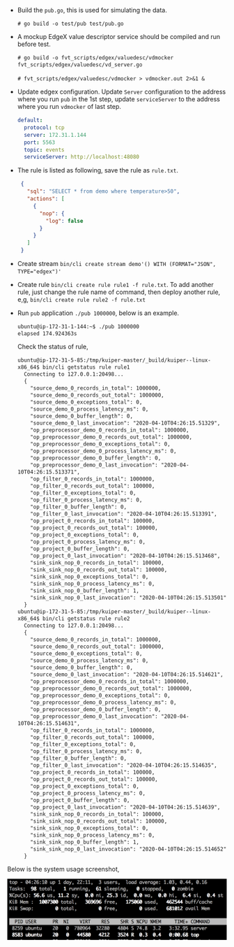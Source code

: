 

- Build the ``pub.go``, this is used for simulating the data.
    ```shell
    # go build -o test/pub test/pub.go
    ```

- A mockup EdgeX value descriptor service should be compiled and run before test.

    ```shell
    # go build -o fvt_scripts/edgex/valuedesc/vdmocker fvt_scripts/edgex/valuedesc/vd_server.go
    
    # fvt_scripts/edgex/valuedesc/vdmocker > vdmocker.out 2>&1 &
    ```

- Update edgex configuration. Update ``Server`` configuration to the address where you run ``pub`` in the 1st step, update ``serviceServer`` to the address where you run ``vdmocker`` of last step.  
  ```yaml
  default:
    protocol: tcp
    server: 172.31.1.144
    port: 5563
    topic: events
    serviceServer: http://localhost:48080 
  ```

- The rule is listed as following, save the rule as ``rule.txt``.

   ```json
    {
      "sql": "SELECT * from demo where temperature>50",
      "actions": [
        {
          "nop": {
            "log": false
          }
        }
      ]
    }
   ```
  
- Create stream ``bin/cli create stream demo'() WITH (FORMAT="JSON", TYPE="edgex")'``

- Create rule ``bin/cli create rule rule1 -f rule.txt``. To add another rule, just change the rule name of command, then deploy another rule, e,g, ``bin/cli create rule rule2 -f rule.txt``

- Run ``pub`` application ``./pub 1000000``, below is an example.
  ```shell script
  ubuntu@ip-172-31-1-144:~$ ./pub 1000000
  elapsed 174.924363s
  ```
  
  Check the status of rule,
  ```shell script
  ubuntu@ip-172-31-5-85:/tmp/kuiper-master/_build/kuiper--linux-x86_64$ bin/cli getstatus rule rule1
    Connecting to 127.0.0.1:20498...
    {
      "source_demo_0_records_in_total": 1000000,
      "source_demo_0_records_out_total": 1000000,
      "source_demo_0_exceptions_total": 0,
      "source_demo_0_process_latency_ms": 0,
      "source_demo_0_buffer_length": 0,
      "source_demo_0_last_invocation": "2020-04-10T04:26:15.51329",
      "op_preprocessor_demo_0_records_in_total": 1000000,
      "op_preprocessor_demo_0_records_out_total": 1000000,
      "op_preprocessor_demo_0_exceptions_total": 0,
      "op_preprocessor_demo_0_process_latency_ms": 0,
      "op_preprocessor_demo_0_buffer_length": 0,
      "op_preprocessor_demo_0_last_invocation": "2020-04-10T04:26:15.513371",
      "op_filter_0_records_in_total": 1000000,
      "op_filter_0_records_out_total": 100000,
      "op_filter_0_exceptions_total": 0,
      "op_filter_0_process_latency_ms": 0,
      "op_filter_0_buffer_length": 0,
      "op_filter_0_last_invocation": "2020-04-10T04:26:15.513391",
      "op_project_0_records_in_total": 100000,
      "op_project_0_records_out_total": 100000,
      "op_project_0_exceptions_total": 0,
      "op_project_0_process_latency_ms": 0,
      "op_project_0_buffer_length": 0,
      "op_project_0_last_invocation": "2020-04-10T04:26:15.513468",
      "sink_sink_nop_0_records_in_total": 100000,
      "sink_sink_nop_0_records_out_total": 100000,
      "sink_sink_nop_0_exceptions_total": 0,
      "sink_sink_nop_0_process_latency_ms": 0,
      "sink_sink_nop_0_buffer_length": 1,
      "sink_sink_nop_0_last_invocation": "2020-04-10T04:26:15.513501"
    }
  ubuntu@ip-172-31-5-85:/tmp/kuiper-master/_build/kuiper--linux-x86_64$ bin/cli getstatus rule rule2
    Connecting to 127.0.0.1:20498...
    {
      "source_demo_0_records_in_total": 1000000,
      "source_demo_0_records_out_total": 1000000,
      "source_demo_0_exceptions_total": 0,
      "source_demo_0_process_latency_ms": 0,
      "source_demo_0_buffer_length": 0,
      "source_demo_0_last_invocation": "2020-04-10T04:26:15.514621",
      "op_preprocessor_demo_0_records_in_total": 1000000,
      "op_preprocessor_demo_0_records_out_total": 1000000,
      "op_preprocessor_demo_0_exceptions_total": 0,
      "op_preprocessor_demo_0_process_latency_ms": 0,
      "op_preprocessor_demo_0_buffer_length": 0,
      "op_preprocessor_demo_0_last_invocation": "2020-04-10T04:26:15.514631",
      "op_filter_0_records_in_total": 1000000,
      "op_filter_0_records_out_total": 100000,
      "op_filter_0_exceptions_total": 0,
      "op_filter_0_process_latency_ms": 0,
      "op_filter_0_buffer_length": 0,
      "op_filter_0_last_invocation": "2020-04-10T04:26:15.514635",
      "op_project_0_records_in_total": 100000,
      "op_project_0_records_out_total": 100000,
      "op_project_0_exceptions_total": 0,
      "op_project_0_process_latency_ms": 0,
      "op_project_0_buffer_length": 0,
      "op_project_0_last_invocation": "2020-04-10T04:26:15.514639",
      "sink_sink_nop_0_records_in_total": 100000,
      "sink_sink_nop_0_records_out_total": 100000,
      "sink_sink_nop_0_exceptions_total": 0,
      "sink_sink_nop_0_process_latency_ms": 0,
      "sink_sink_nop_0_buffer_length": 1,
      "sink_sink_nop_0_last_invocation": "2020-04-10T04:26:15.514652"
    }
  ```
Below is the system usage screenshot,

  ![](system_usage.png)
